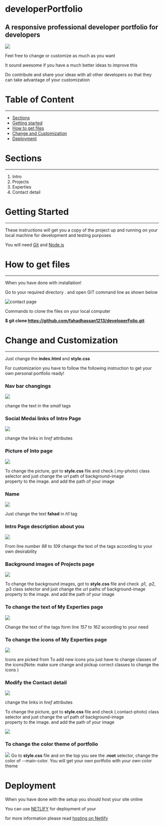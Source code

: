 # developerPortfolio
## A responsive professional developer portfolio for developers
![](gif/folio.gif)

Feel free to change or customize as much as you want

It sound awesome if you have a much better ideas to improve this

Do contribute and share your ideas with all other developers so that
they can take advantage of your customization

Table of Content
================

* * * * *

-   [Sections](#)
-   [Getting started](#)
-   [How to get files](#)
-   [Change and Customization](#)
-   [Deployment](#)

Sections
========

* * * * *

1.  Intro
2.  Projects
3.  Experties
4.  Contact detail

Getting Started
===============

* * * * *

These instructions will get you a copy of the project up and running on
your local machine for development and testing purposes

You will need [Git](https://git-scm.com/downloads) and [Node.js](https://nodejs.org/en/download/)

How to get files
================

* * * * *

When you have done with installation!

Go to your required directory . and open GIT command line as shown below

![contact page](images/guide%20pics/GITBASH.jpg)

Commands to clone the files on your local computer

**\$ git clone https://github.com/fahadhassan1213/developerFolio.git** 

Change and Customization
========================

* * * * *

Just change the **index.html** and **style.css**

For customizarion you have to follow the following instruction to get
your own personal portfolio ready!

### Nav bar changings

![](images/guide%20pics/nav-bar.PNG)

change the text in the *small* tags

### Social Medai links of Intro Page

![](images/guide%20pics/socail%20media%20links%20on%20intro%20page.PNG)

change the links in *href* attributes

### Picture of Into page

![](images/guide%20pics/myphoto.PNG)

To change the picture, got to **style.css** file and check (.my-photo)
class selector and just change the url path of background-image \
 property to the image. and add the path of your image

### Name

![](images/guide%20pics/intro%20name.PNG)

Just change the text **fahad** in *h1* tag

### Intro Page description about you

![](images/guide%20pics/intro%20description.PNG)

From line number *98 to 109* change the text of the tags according to
your own desirability


### Background images of Projects page

![](images/guide%20pics/projects-bg-images.PNG)

To change the background images, got to **style.css** file and check
.p1, .p2, .p3 class selector and just change the url paths of
background-image 
 property to the image. and add the path of your image


### To change the text of My Experties page

![](images/guide%20pics/myexp-text.PNG)

Change the text of the tags form line *157 to 162* acoording to your
need



### To change the icons of My Experties page

![](images/guide%20pics/icons%20of%20myexp.PNG)

Icons are picked from [](https://www.fontawesome.com) To add new icons
you just have to change classes of the icons(Note: make sure change and
pickup 
 correct classes to change the icons )



### Modify the Contact detail

![](images/guide%20pics/contact-me.PNG)

change the links in *href* attributes

To change the picture, got to **style.css** file and check
(.contact-photo) class selector and just change the url path of
background-image \
 property to the image. and add the path of your image

![](images/guide%20pics/contact-photo.PNG)


### To change the color theme of portfolio

![](images/guide)
Go to **style.css** file and on the top you see the **:root** selector, change the color of --main-color.
You will get your own portfolio with your own color theme 

Deployment
========================
When you have done with the setup you should host your site online

You can use [NETLIFY](https://www.netlify.com/) for deployment of your

for more information please read [hosting on Netlify](https://create-react-app.dev/docs/deployment/#netlify)
